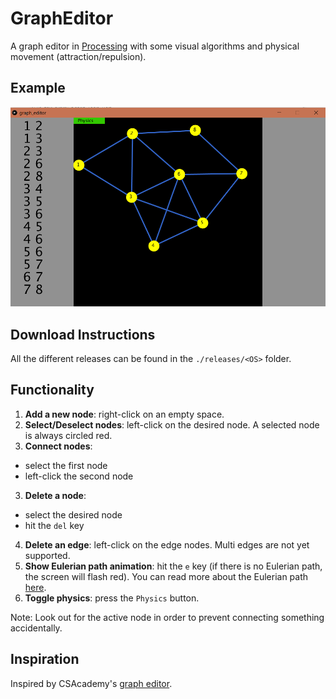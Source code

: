 # GraphEditor
A graph editor in [Processing](https://processing.org/) with some visual algorithms and physical movement (attraction/repulsion).

## Example

![example](img/example.png)

## Download Instructions

All the different releases can be found in the `./releases/<OS>` folder. 

## Functionality

1. **Add a new node**: right-click on an empty space.
2. **Select/Deselect nodes**: left-click on the desired node. A selected node is always circled red.
3. **Connect nodes**:
  - select the first node
  - left-click the second node
3. **Delete a node**: 
  - select the desired node
  - hit the `del` key
4. **Delete an edge**: left-click on the edge nodes. Multi edges are not yet supported.
5. **Show Eulerian path animation**: hit the `e` key (if there is no Eulerian path, the screen will flash red). You can read more about the Eulerian path [here](https://en.wikipedia.org/wiki/Eulerian_path).
6. **Toggle physics**: press the `Physics` button.

Note: Look out for the active node in order to prevent connecting something accidentally.

## Inspiration

Inspired by CSAcademy's [graph editor](https://csacademy.com/app/graph_editor/).
